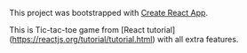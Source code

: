 This project was bootstrapped with [Create React App](https://github.com/facebook/create-react-app).

This is Tic-tac-toe game from [React tutorial] (https://reactjs.org/tutorial/tutorial.html) with all extra features.
